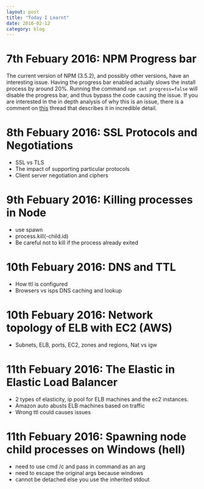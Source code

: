 ```yaml
---
layout: post
title: "Today I Learnt"
date: 2016-02-12
category: blog
---
```


7th Febuary 2016:  NPM Progress bar
================
The current version of NPM (3.5.2), and possibly other versions, have an interesting issue. Having the progress bar enabled actually slows the install process by around 20%. Running the command `npm set progress=false` will disable the progress bar, and thus bypass the code causing the issue.
If you are interested in the in depth analysis of why this is an issue, there is a comment on [this](https://github.com/npm/npm/issues/11283) thread that describes it in incredible detail.

8th Febuary 2016:  SSL Protocols and Negotiations
================
- SSL vs TLS
- The impact of supporting particular protocols
- Client server negotiation and ciphers

9th Febuary 2016: Killing processes in Node
================
- use spawn
- process.kill(-child.id)
- Be careful not to kill if the process already exited

10th Febuary 2016: DNS and TTL
================
- How ttl is configured
- Browsers vs isps DNS caching and lookup

10th Febuary 2016: Network topology of ELB with EC2 (AWS)
================
- Subnets, ELB, ports, EC2, zones and regions, Nat vs igw

11th Febuary 2016: The Elastic in Elastic Load Balancer
================
- 2 types of elasticity, ip pool for ELB machines and the ec2 instances.
- Amazon auto abusts ELB machines based on traffic
- Wrong ttl could causes issues

11th Febuary 2016: Spawning node child processes on Windows (hell)
================
- need to use cmd /c and pass in command as an arg
- need to escape the original args because windows
- cannot be detached else you use the inherited stdout
